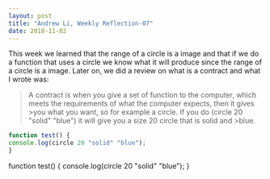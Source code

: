```yaml
---
layout: post
title: "Andrew Li, Weekly Reflection-07"
date: 2018-11-02
---
```


This week we learned that the range of a circle is a image and that if we do a function that uses a circle we know what it will produce since the range of a circle is a image. Later on, we did a review on what is a contract and what I wrote was: 
>A contract is when you give a set of function to the computer, which meets the requirements of what the computer expects, then it gives >you what you want, so for example a circle. If you do (circle 20 "solid" "blue") it will give you a size 20 circle that is solid and >blue.


```javascript
function test() {
console.log(circle 20 "solid" "blue");
}
```

function test() {
console.log(circle 20 "solid" "blue");
}
